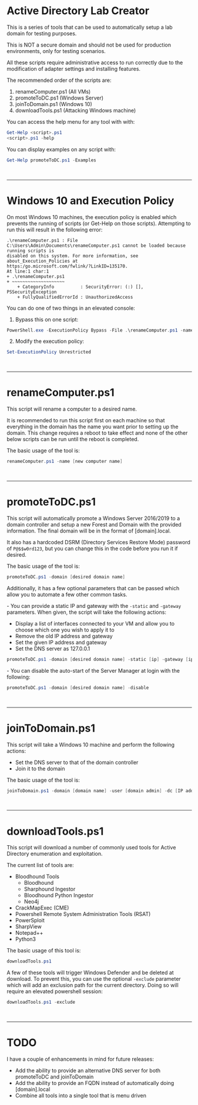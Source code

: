 # Active Directory Lab Creator
This is a series of tools that can be used to automatically setup a lab domain for testing purposes. 

This is NOT a secure domain and should not be used for production environments, only for testing scenarios.

All these scripts require administrative access to run correctly due to the modification of adapter settings and installing features.

The recommended order of the scripts are:
1. renameComputer.ps1 (All VMs)
2. promoteToDC.ps1 (Windows Server)
3. joinToDomain.ps1 (Windows 10)
4. downloadTools.ps1 (Attacking Windows machine)

You can access the help menu for any tool with with:
```powershell
Get-Help <script>.ps1
<script>.ps1 -help
```

You can display examples on any script with:
```powershell
Get-Help promoteToDC.ps1 -Examples
```
<br>

-----
# Windows 10 and Execution Policy
On most Windows 10 machines, the execution policy is enabled which prevents the running of scripts (or Get-Help on those scripts). Attempting to run this will result in the following error:
```
.\renameComputer.ps1 : File C:\Users\Admin\Documents\renameComputer.ps1 cannot be loaded because running scripts is
disabled on this system. For more information, see about_Execution_Policies at
https:/go.microsoft.com/fwlink/?LinkID=135170.
At line:1 char:1
+ .\renameComputer.ps1
+ ~~~~~~~~~~~~~~~~~~~~
    + CategoryInfo          : SecurityError: (:) [], PSSecurityException
    + FullyQualifiedErrorId : UnauthorizedAccess
```

You can do one of two things in an elevated console:
1. Bypass this on one script:
```powershell
PowerShell.exe -ExecutionPolicy Bypass -File .\renameComputer.ps1 -name [new computer name]
```

2. Modify the execution policy:
```powershell
Set-ExecutionPolicy Unrestricted
```
<br>

-----
# renameComputer.ps1
This script will rename a computer to a desired name. 

It is recommended to run this script first on each machine so that everything in the domain has the name you want prior to setting up the domain. This change requires a reboot to take effect and none of the other below scripts can be run until the reboot is completed.

The basic usage of the tool is:
```powershell
renameComputer.ps1 -name [new computer name]
```
<br>

-----
# promoteToDC.ps1
This script will automatically promote a Windows Server 2016/2019 to a domain controller and setup a new Forest and Domain with the provided information. The final domain will be in the format of [domain].local. 

It also has a hardcoded DSRM (Directory Services Restore Mode) password of ``P@$$w0rd123``, but you can change this in the code before you run it if desired.

The basic usage of the tool is:
```powershell
promoteToDC.ps1 -domain [desired domain name]
``` 

Additionally, it has a few optional parameters that can be passed which allow you to automate a few other common tasks.

\- You can provide a static IP and gateway with the ``-static`` and ``-gateway`` parameters. When given, the script will take the following actions:
- Display a list of interfaces connected to your VM and allow you to choose which one you wish to apply it to
- Remove the old IP address and gateway
- Set the given IP address and gateway
- Set the DNS server as 127.0.0.1
```powershell
promoteToDC.ps1 -domain [desired domain name] -static [ip] -gateway [ip]
```

\- You can disable the auto-start of the Server Manager at login with the following:
```powershell
promoteToDC.ps1 -domain [desired domain name] -disable
```
<br>

-----
# joinToDomain.ps1
This script will take a Windows 10 machine and perform the following actions:
- Set the DNS server to that of the domain controller
- Join it to the domain

The basic usage of the tool is:
```powershell
joinToDomain.ps1 -domain [domain name] -user [domain admin] -dc [IP address of the domain controller]
```
<br>

-----
# downloadTools.ps1
This script will download a number of commonly used tools for Active Directory enumeration and exploitation.

The current list of tools are:
- Bloodhound Tools
    - Bloodhound
    - Sharphound Ingestor
    - Bloodhound Python Ingestor
    - Neo4j
- CrackMapExec (CME)
- Powershell Remote System Administration Tools (RSAT)
- PowerSploit
- SharpView
- Notepad++
- Python3

The basic usage of this tool is:
```powershell
downloadTools.ps1
```

A few of these tools will trigger Windows Defender and be deleted at download. To prevent this, you can use the optional ``-exclude`` parameter which will add an exclusion path for the current directory. Doing so will require an elevated powershell session:
```powershell
downloadTools.ps1 -exclude
```
<br>

------
# TODO
I have a couple of enhancements in mind for future releases:

- Add the ability to provide an alternative DNS server for both promoteToDC and joinToDomain
- Add the ability to provide an FQDN instead of automatically doing [domain].local
- Combine all tools into a single tool that is menu driven
